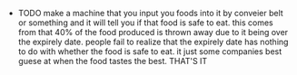 - TODO make a machine that you input you foods into it by conveier belt or something and it will tell you if that food is safe to eat. this comes from that 40% of the food produced is thrown away due to it being over the expirely date. people fail to realize that the expirely date has nothing to do with whether the food is safe to eat. it just some companies best guese at when the food tastes the best. THAT'S IT